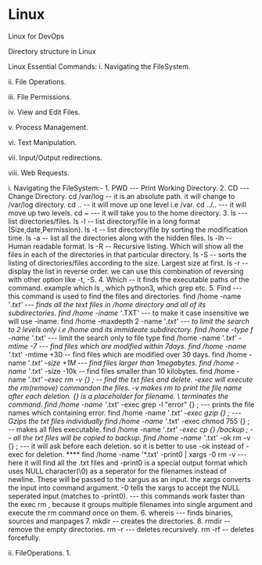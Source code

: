# Linux
Linux for DevOps

Directory structure in Linux


Linux Essential Commands:
  i. Navigating the FileSystem.

  ii. File Operations.

  iii. File Permissions.

  iv. View and Edit Files.

  v. Process Management.

  vi. Text Manipulation.

  vii. Input/Output redirections.

  viii. Web Requests.
  


  i. Navigating the FileSystem:-
    1. PWD --- Print Working Directory.
    2. CD --- Change Directory.
        cd /var/log  -- it is an absolute path. it will change to /var/log directory.
        cd .. -- it will move up one level i.e /var.
        cd ../.. --- it will move up two levels.
        cd ~ --- it will take you to the home directory.
    3. ls --- list directories/files.
       ls -l  -- list directory/file in a long format (Size,date,Permission).
       ls -t -- list directory/file by sorting the modification time.
       ls -a -- list all the directories along with the hidden files.
       ls -lh -- Human readable format.
       ls -R -- Recursive listing. Which will show all the files in each of the directories in that particular directory.
       ls -S -- sorts the listing of directories/files according to the size. Largest size at first.
       ls -r -- display the list in reverse order. we can use this combination of reversing with other option like -t, -S.
    4. Which <command name>  -- it finds the executable paths of the command.
         example which ls , which python3, which grep etc.
    5. Find  --- this command is used to find the files and directories.
       find /home -name '*.txt' --- finds all the text files in /home directory and all of its subdirectories.
       find /home -iname '*.TXT' --- to make it case insensitive we will use -iname.
       find /home -maxdepth 2 -name '*.txt' --- to limit the search to 2 levels only i.e /home and its immideate subdirectory.
       find /home -type f -name '*.txt' --- limit the search only to file type
       find /home -name '*.txt' -mtime -7 --- find files which are modified within 7days.
       find /home -name '*.txt' -mtime +30 -- find files which are modified over 30 days.
       find /home -name '*.txt' -size +1M --- find files larger than 1megabytes.
       find /home -name '*.txt' -size -10k -- find files smaller than 10 kilobytes.
       find /home -name '*.txt' -exec rm -v {} \; -- find the txt files and delete. -exec will execute the rm(remove) commandon the files. -v makes rm to print the file name after each deletion. {} is a placeholder for filename. \ terminates the command. 
       find /home -name '*.txt' -exec grep -l "error" {} \; --- prints the file names which containing error.
       find /home -name '*.txt' -exec gzip {} \; --- Gzips the txt files individually 
       find /home -name '*.txt' -exec chmod 755 {} \; -- makes all files executable.
       find /home -name '*.txt' -exec cp {} /backup \;  -- all the txt files will be copied to backup.
       find /home -name '*.txt' -ok rm -v {} \;   --- it will ask before each deletion. so it is better to use -ok instead of -exec for deletion.
      **** find /home -name '*.txt' -print0 | xargs -0 rm -v --- here it will find all the .txt files and -print0 is a special output format which uses NULL character(\0) as a seperator for the filenames instead of newline. These will be passed to the xargus as an input. the xargs converts the input into command argument. -0 tells the xargs to accept the NULL seperated input (matches to -print0). --- this commands work faster than the exec rm , because it groups multiple filenames into single argument and execute the rm command once on them.
    6. whereis --- finds binaries, sources and manpages
    7. mkdir -- creates the directories.
    8. rmdir -- remove the empty directories.
       rm -r --- deletes recursively.
       rm -rf -- deletes forcefully.

  ii. FileOperations.
    1. 




